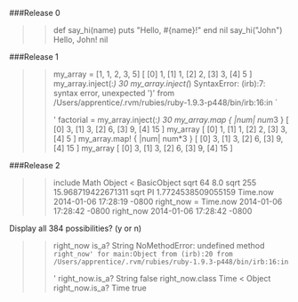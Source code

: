 ###Release 0

>> def say_hi(name)
>>   puts "Hello, #{name}!"
>>   end
nil
>> say_hi("John")
Hello, John!
nil
>>

###Release 1
>> my_array = [1, 1, 2, 3, 5]
[
    [0] 1,
    [1] 1,
    [2] 2,
    [3] 3,
    [4] 5
]
>> my_array.inject(:*)
30
>> my_array.inject(*)
SyntaxError: (irb):7: syntax error, unexpected ')'
  from /Users/apprentice/.rvm/rubies/ruby-1.9.3-p448/bin/irb:16:in `<main>'
>> factorial = my_array.inject(:*)
30
>> my_array.map { |num| num*3 }
[
    [0] 3,
    [1] 3,
    [2] 6,
    [3] 9,
    [4] 15
]
>> my_array
[
    [0] 1,
    [1] 1,
    [2] 2,
    [3] 3,
    [4] 5
]
>> my_array.map! { |num| num*3 }
[
    [0] 3,
    [1] 3,
    [2] 6,
    [3] 9,
    [4] 15
]
>> my_array
[
    [0] 3,
    [1] 3,
    [2] 6,
    [3] 9,
    [4] 15
]
>>

###Release 2
>> include Math
Object < BasicObject
>> sqrt 64
8.0
>> sqrt 255
15.968719422671311
>> sqrt PI
1.7724538509055159
>> Time.now
2014-01-06 17:28:19 -0800
>> right_now = Time.now
2014-01-06 17:28:42 -0800
>> right_now
2014-01-06 17:28:42 -0800
>>
Display all 384 possibilities? (y or n)
>> right_now is_a? String
NoMethodError: undefined method `right_now' for main:Object
  from (irb):20
  from /Users/apprentice/.rvm/rubies/ruby-1.9.3-p448/bin/irb:16:in `<main>'
>> right_now.is_a? String
false
>> right_now.class
Time < Object
>> right_now.is_a? Time
true